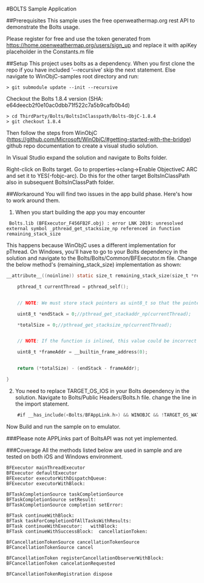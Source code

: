 #BOLTS Sample Application

##Prerequisites
This sample uses the free openweathermap.org rest API to demonstrate the Bolts usage. 

Please register for free and use the token generated from https://home.openweathermap.org/users/sign_up and replace it with apiKey placeholder in the Constants.m file

##Setup
This project uses bolts as a dependency. When you first clone the repo if you have included ‘--recursive’ skip the next statement. Else navigate to WinObjC-samples root directory and run:
```
> git submodule update --init --recursive
```

Checkout the Bolts 1.8.4 version (SHA: e64deecb2f0e10ac0dbb71f522c7a5b9cafb0b4d)
```
> cd ThirdParty/Bolts/BoltsInClasspath/Bolts-ObjC-1.8.4
> git checkout 1.8.4
```

Then follow the steps from WinObjC (https://github.com/Microsoft/WinObjC/#getting-started-with-the-bridge) github repo documentation to create a visual studio solution.

In Visual Studio expand the solution and navigate to Bolts folder. 

Right-click on Bolts target. Go to properties->clang->Enable ObjectiveC ARC and set it to YES(-fobjc-arc). Do this for the other target BoltsInClassPath also in subsequent BoltsInClassPath folder.

##Workaround
You will find two issues in the app build phase. Here's how to work around them.

1) When you start building the app you may encounter
```Bolts.lib (BFExecutor_F456FB2F.obj) : error LNK 2019: unresolved external symbol _pthread_get_stackaddr_np referenced in function remaining_stack_size
 Bolts.lib (BFExecutor_F456FB2F.obj) : error LNK 2019: unresolved external symbol _pthread_get_stacksize_np referenced in function remaining_stack_size
```

This happens because WinObjC uses a different implementation for pThread. On Windows, you'll have to go to your Bolts dependency in the solution and navigate to the Bolts/Bolts/Common/BFExecutor.m file. Change the below method's (remaining_stack_size) implementation as shown:

```Objective-c
__attribute__((noinline)) static size_t remaining_stack_size(size_t *restrict totalSize) {

    pthread_t currentThread = pthread_self();


	// NOTE: We must store stack pointers as uint8_t so that the pointer math is well-defined

	uint8_t *endStack = 0;//pthread_get_stackaddr_np(currentThread);

	*totalSize = 0;//pthread_get_stacksize_np(currentThread);


	// NOTE: If the function is inlined, this value could be incorrect

	uint8_t *frameAddr = __builtin_frame_address(0);


	return (*totalSize) - (endStack - frameAddr);

}
```
2) You need to replace TARGET_OS_IOS in your Bolts dependency in the solution. Navigate to Bolts/Public Headers/Bolts.h file. change the line in the import statement.

```Objective-c
	#if __has_include(<Bolts/BFAppLink.h>) && WINOBJC && !TARGET_OS_WATCH && !TARGET_OS_TV
```

Now Build and run the sample on to emulator.

###Please note 
APPLinks part of BoltsAPI was not yet implemented.

###Coverage
All the methods listed below are used in sample and are tested on both iOS and Windows environment.
```
BFExecutor mainThreadExecutor
BFExecutor defaultExecutor
BFExecutor executorWithDispatchQueue:
BFExecutor executorWithBlock:

BFTaskCompletionSource taskCompletionSource
BFTaskCompletionSource setResult:
BFTaskCompletionSource completion setError:

BFTask continueWithBlock:
BFTask taskForCompletionOfAllTasksWithResults:
BFTask continueWithExecutor:   withBlock:
BFTask continueWithSuccessBlock:  cancellationToken:

BFCancellationTokenSource cancellationTokenSource
BFCancellationTokenSource cancel

BFCancellationToken registerCancellationObserverWithBlock:
BFCancellationToken cancelationRequested

BFCancellationTokenRegistration dispose
```
